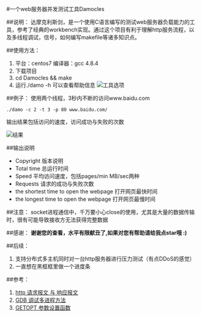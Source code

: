 #一个web服务器并发测试工具Damocles

##说明：
达摩克利斯剑，是一个使用C语言编写的测试web服务器负载能力的工具，参考了经典的workbench实现。通过这个项目有利于理解http服务流程，以及多线程调试，信号，如何编写makefile等诸多知识点。

##使用方法：
1. 平台：centos7 编译器：gcc 4.8.4
2. 下载项目
3. cd Damocles && make
4. 运行./damo -h 可以查看帮助信息
![工具选项](https://github.com/hunterzhao/Damocles/blob/master/pic/option.png?raw=true)

##例子：
使用两个线程，3秒内不断的访问www.baidu.com

`./damo -c 2 -t 3 -p 80 www.baidu.com/`

输出结果包括访问的速度，访问成功与失败的次数

![结果](https://github.com/hunterzhao/Damocles/blob/master/pic/result.png?raw=true)

##输出说明

- Copyright 版本说明
- Total time 总运行时间
- Speed 平均访问速度，包括pages/min MB/sec两种
- Requests 请求的成功与失败次数
-  the shortest time to open the webpage 打开网页最快时间
- the longest time to open the webpage 打开网页最慢时间

##注意：
socket进程通信中，千万要小心close的使用，尤其是大量的数据传输时，很有可能导致接收方无法获得完整数据

##感谢：
**谢谢您的查看，水平有限献丑了,如果对您有帮助请给我点star哦 :)**

##后续：
1. 支持分布式多主机同时对一台http服务器进行压力测试（有点DDoS的感觉）
2. 一直想在黑框框里做一个进度条

##参考：
1. [http 请求报文 与 响应报文][1]
2. [GDB 调试多进程方法][2]
3. [GETOPT 参数设置函数][3]

[1]: http://network.chinabyte.com/401/13238901.shtml
[2]: http://blog.csdn.net/pbymw8iwm/article/details/7876797
[3]: http://man7.org/linux/man-pages/man3/getopt.3.html

